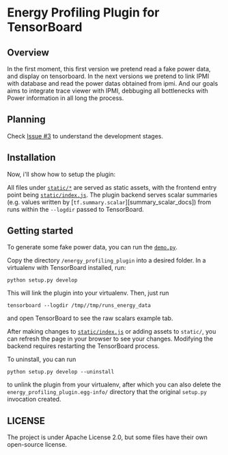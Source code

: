 # Energy Profiling Plugin for TensorBoard

## Overview

In the first moment, this first version we pretend read a fake power data, and display on tensorboard. In the next versions we pretend to link IPMI with database and read the power datas obtained from ipmi. And our goals aims to integrate trace viewer with IPMI, debbuging all bottlenecks with Power information in all long the process.

## Planning
Check [Issue #3](/../../issues/3) to understand the development stages.

## Installation

Now, i'll show how to setup the plugin:

All files under [`static/*`][static-dir] are served as static assets, with the frontend entry point being [`static/index.js`][static-index-js]. The plugin backend serves scalar summaries (e.g. values written by [`tf.summary.scalar`][summary_scalar_docs]) from runs within the `--logdir` passed to TensorBoard.

[static-dir]: ./energy_profiling_plugin/static
[static-index-js]: ./energy_profiling_plugin/static/index.js

## Getting started

To generate some fake power data, you can run the [`demo.py`](energy_profiling_plugin/demo.py). 


Copy the directory `/energy_profiling_plugin` into a desired folder. In a virtualenv with TensorBoard installed, run:

```
python setup.py develop
```

This will link the plugin into your virtualenv. Then, just run

```
tensorboard --logdir /tmp//tmp/runs_energy_data
```

and open TensorBoard to see the raw scalars example tab.

After making changes to [`static/index.js`](./energy_profiling_plugin/static/index.js) or adding assets to `static/`, you can refresh the page in your browser to see your changes. Modifying the backend requires restarting the TensorBoard process.

To uninstall, you can run

```
python setup.py develop --uninstall
```

to unlink the plugin from your virtualenv, after which you can also delete the `energy_profiling_plugin.egg-info/` directory that the original `setup.py` invocation created.

## LICENSE
The project is under Apache License 2.0, but some files have their own open-source license.
